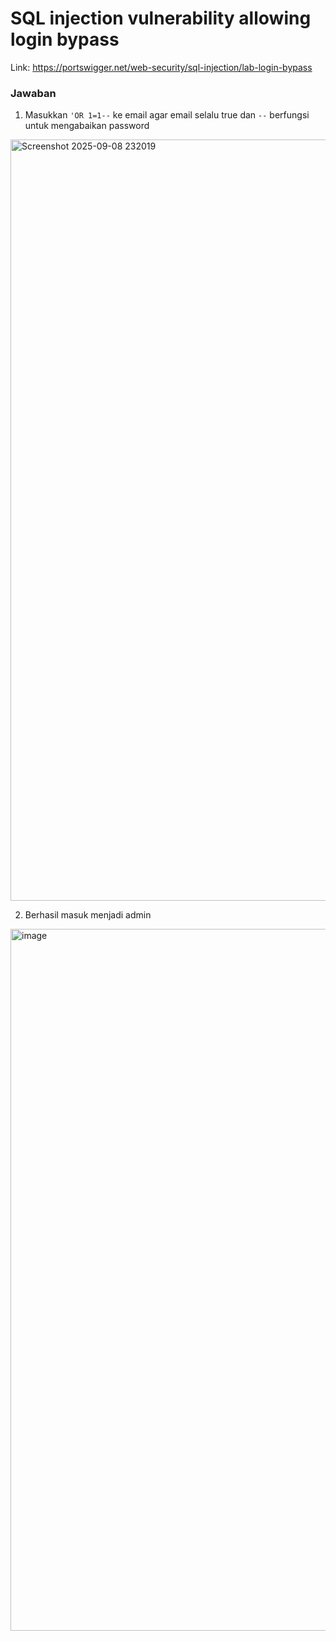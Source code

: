 # SQL injection vulnerability allowing login bypass

Link: https://portswigger.net/web-security/sql-injection/lab-login-bypass

### Jawaban

1. Masukkan `'OR 1=1--` ke email agar email selalu true dan `--` berfungsi untuk mengabaikan password
<img width="2322" height="1218" alt="Screenshot 2025-09-08 232019" src="https://github.com/user-attachments/assets/aaefce10-48aa-44db-8b14-27d99448e5f3" />

2. Berhasil masuk menjadi admin
<img width="2326" height="1123" alt="image" src="https://github.com/user-attachments/assets/5c75af11-1a31-4ab2-a627-42580e709b9c" />
